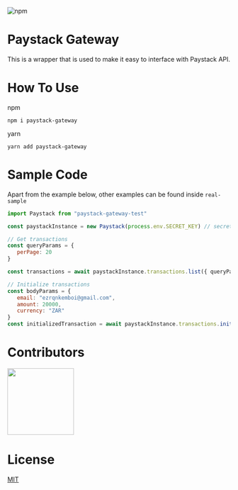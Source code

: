![npm](https://img.shields.io/npm/dt/paystack-gateway?style=for-the-badge)
# Paystack Gateway

This is a wrapper that is used to make it easy to interface with Paystack API. 

# How To Use

npm

`npm i paystack-gateway`

yarn 

`yarn add paystack-gateway`

# Sample Code 

Apart from the example below, other examples can be found inside `real-sample`

```js
import Paystack from "paystack-gateway-test"

const paystackInstance = new Paystack(process.env.SECRET_KEY) // secret key should be passed

// Get transactions
const queryParams = {
   perPage: 20
}

const transactions = await paystackInstance.transactions.list({ queryParams })

// Initialize transactions
const bodyParams = {
   email: "ezrqnkemboi@gmail.com",
   amount: 20000,
   currency: "ZAR"
}
const initializedTransaction = await paystackInstance.transactions.initialize({ bodyParams: bodyParams })

```

# Contributors
<a href="https://github.com/momi-foundation-coding/paystack-gateway/graphs/contributors">
  <img src="https://contrib.rocks/image?repo=momi-foundation-coding/paystack-gateway"  width="150" />
</a>

# License
[MIT](https://github.com/momi-foundation-coding/paystack-gateway/blob/main/LICENSE)

